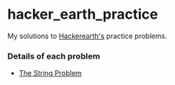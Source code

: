 # hacker_earth_practice
My solutions to <a href="https://www.hackerearth.com/">Hackerearth's</a> practice problems.

### Details of each problem
* <a href="https://www.hackerearth.com/practice/basic-programming/input-output/basics-of-input-output/practice-problems/algorithm/vowels-love/"> The String Problem</a>
